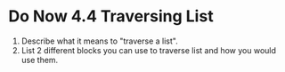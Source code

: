 # Do Now 4.4 Traversing List

1. Describe what it means to "traverse a list".
2. List 2 different blocks you can use to traverse list and how you would use them.
